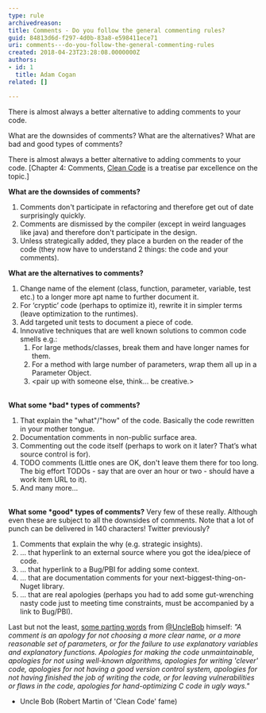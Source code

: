 ```yaml
---
type: rule
archivedreason: 
title: Comments - Do you follow the general commenting rules?
guid: 84813d6d-f297-4d0b-83a8-e598411ece71
uri: comments---do-you-follow-the-general-commenting-rules
created: 2018-04-23T23:28:08.0000000Z
authors:
- id: 1
  title: Adam Cogan
related: []

---
```


There is almost always a better alternative to adding comments to your code.


What are the downsides of comments? What are the alternatives? What are bad and good types of comments? 








<!--endintro-->

There is almost always a better alternative to adding comments to your code. [Chapter 4: Comments, [Clean Code](https&#58;//www.amazon.com.au/Clean-Code-Handbook-Software-Craftsmanship-ebook/dp/B001GSTOAM) is a treatise par excellence on the topic.]

**What are the downsides of comments?**



1. Comments don't participate in refactoring and therefore get out of date surprisingly quickly.
2. Comments are dismissed by the compiler (except in weird languages like java) and therefore don't participate in the design.
3. Unless strategically added, they place a burden on the reader of the code (they now have to understand 2 things: the code and your comments).




**What are the alternatives to comments?**

1. Change name of the element (class, function, parameter, variable, test etc.) to a longer more apt name to further document it.
2. For ‘cryptic’ code (perhaps to optimize it), rewrite it in simpler terms (leave optimization to the runtimes).
3. Add targeted unit tests to document a piece of code.
4. Innovative techniques that are well known solutions to common code smells e.g.:
    1. For large methods/classes, break them and have longer names for them.
    2. For a method with large number of parameters, wrap them all up in a Parameter Object.
    3. &lt;pair up with someone else, think… be creative.&gt;


<font color="#333333"><br></font>
 **What some \*bad\* types of comments?** 

1. That explain the "what"/"how" of the code. Basically the code rewritten in your mother tongue.
2. Documentation comments in non-public surface area.
3. Commenting out the code itself (perhaps to work on it later? That’s what source control is for).
4. TODO comments (Little ones are OK, don't leave them there for too long. The big effort TODOs - say that are over an hour or two - should have a work item URL to it).
5. And many more…


<font color="#333333"><br></font>
 **What some \*good\* types of comments?** 
Very few of these really. Although even these are subject to all the downsides of comments.
Note that a lot of punch can be delivered in 140 characters! Twitter previously?

1. Comments that explain the why (e.g. strategic insights).
2. … that hyperlink to an external source where you got the idea/piece of code.
3. … that hyperlink to a Bug/PBI for adding some context.
4. … that are documentation comments for your next-biggest-thing-on-Nuget library.
5. … that are real apologies (perhaps you had to add some gut-wrenching nasty code just to meeting time constraints, must be accompanied by a link to Bug/PBI).



Last but not the least, [some parting words](http&#58;//butunclebob.com/ArticleS.TimOttinger.ApologizeIncode) from [@UncleBob](https&#58;//twitter.com/unclebobmartin) himself:
*"A comment is an apology for not choosing a more clear name, or a more reasonable set of parameters, or for the failure to use explanatory variables and explanatory functions. Apologies for making the code unmaintainable, apologies for not using well-known algorithms, apologies for writing 'clever' code, apologies for not having a good version control system, apologies for not having finished the job of writing the code, or for leaving vulnerabilities or flaws in the code, apologies for hand-optimizing C code in ugly ways."*
- Uncle Bob (Robert Martin of 'Clean Code' fame)
